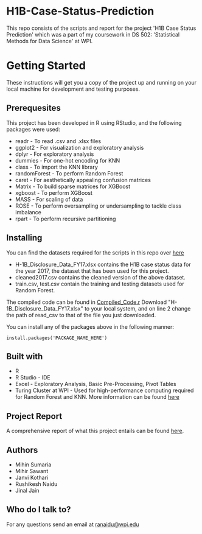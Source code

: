 # H1B-Case-Status-Prediction
This repo consists of the scripts and report for the project 'H1B Case Status Prediction' which was a part of my coursework in DS 502: 'Statistical Methods for Data Science' at WPI.

# Getting Started
These instructions will get you a copy of the project up and running on your local machine for development and testing purposes.

## Prerequesites
This project has been developed in R using RStudio, and the following packages were used:
* readr - To read .csv and .xlsx files
* ggplot2 - For visualization and exploratory analysis
* dplyr - For exploratory analysis
* dummies - For one-hot encoding for KNN
* class - To import the KNN library
* randomForest - To perform Random Forest
* caret - For aesthetically appealing confusion matrices
* Matrix - To build sparse matrices for XGBoost
* xgboost - To perform XGBoost
* MASS - For scaling of data
* ROSE - To perform oversampling or undersampling to tackle class imbalance
* rpart - To perform recursive partitioning


## Installing
You can find the datasets required for the scripts in this repo over [here](https://drive.google.com/open?id=1PAzQtZJvMx3QbzURiCBhaOs409A_MTLN)
* H-1B_Disclosure_Data_FY17.xlsx contains the H1B case status data for the year 2017, the dataset that has been used for this project.
* cleaned2017.csv contains the cleaned version of the above dataset.
* train.csv, test.csv contain the training and testing datasets used for Random Forest.

The compiled code can be found in [Compiled_Code.r](https://github.com/RushikeshNaidu/H1B-Case-Status-Prediction/blob/master/Compiled_Code.r)
Download "H-1B_Disclosure_Data_FY17.xlsx" to your local system, and on line 2 change the path of read_csv to that of the file you just downloaded.

You can install any of the packages above in the following manner:
```
install.packages('PACKAGE_NAME_HERE')
```

## Built with
* R
* R Studio - IDE
* Excel - Exploratory Analysis, Basic Pre-Processing, Pivot Tables
* Turing Cluster at WPI - Used for high-performance computing required for Random Forest and KNN. More information can be found [here](http://arc.wpi.edu/resources/hardware/hpc-clusters/)

## Project Report
A comprehensive report of what this project entails can be found [here](https://github.com/RushikeshNaidu/H1B-Case-Status-Prediction/blob/master/DS%20502%20Report.pdf).

## Authors
* Mihin Sumaria
* Mihir Sawant
* Janvi Kothari
* Rushikesh Naidu
* Jinal Jain

## Who do I talk to?
For any questions send an email at ranaidu@wpi.edu



